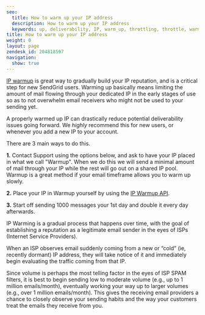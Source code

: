 ```yaml
---
seo:
  title: How to warm up your IP address
  description: How to warm up your IP address
  keywords: up, deliverability, IP, warm_up, throttling, throttle, warming, warm
title: How to warm up your IP address
weight: 0
layout: page
zendesk_id: 204818597
navigation:
  show: true
---
```


[IP warmup]({{root_url}}/Glossary/ip_warmup.html) is great way to gradually build your IP reputation, and is a critical step for new SendGrid users. Warming up basically means limiting the amount of mail flowing through your dedicated IP in the early stages of use so as to not overwhelm email receivers who might not be used to your sending yet.

A properly warmed up IP can drastically reduce potential deliverability issues going forward. We _highly_ recommend this for new users, or whenever you add a new IP to your account.


There are 3 main ways to do this.

**1.** Contact Support using the options below, and ask to have your IP placed in what we call "Warmup". When we do this we will send a minimal amount of mail through your IP while the rest will go out on a shared IP pool. Warmup is a great method if your email timeframe allows you to warm up slowly.

**2.** Place your IP in Warmup yourself by using the [IP Warmup API](https://sendgrid.com/docs/API_Reference/Web_API_v3/IP_Management/ip_warmup.html).

**3.** Start off sending 1000 messages your 1st day and double it every day afterwards.


IP Warming is a gradual process that happens over time, with the goal of establishing a reputation as a legitimate email sender in the eyes of ISPs (Internet Service Providers).

When an ISP observes email suddenly coming from a new or “cold” (ie, recently dormant) IP address, they will take notice of it and immediately begin evaluating the traffic coming from that IP.

Since volume is perhaps the most telling factor in the eyes of ISP SPAM filters, it is best to begin sending low to moderate volume (e.g., up to 1 million emails/month), eventually working your way up to larger volumes (e.g., over 1 million emails/month). This gives the receiving email providers a chance to closely observe your sending habits and the way your customers treat the emails they receive from you.
